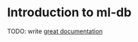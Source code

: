 # Introduction to ml-db

TODO: write [great documentation](http://jacobian.org/writing/what-to-write/)
